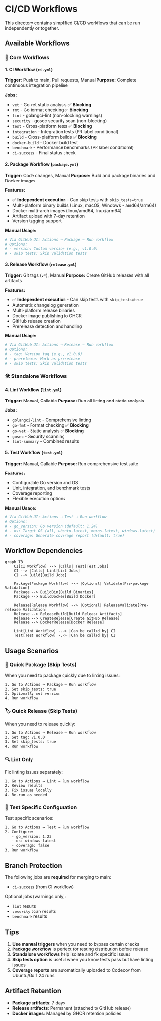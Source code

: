 # CI/CD Workflows

This directory contains simplified CI/CD workflows that can be run independently or together.

## Available Workflows

### 🔄 Core Workflows

#### 1. **CI Workflow** (`ci.yml`)
**Trigger:** Push to main, Pull requests, Manual
**Purpose:** Complete continuous integration pipeline

**Jobs:**
- `vet` - Go vet static analysis ✅ **Blocking**
- `fmt` - Go format checking ✅ **Blocking** 
- `lint` - golangci-lint (non-blocking warnings)
- `security` - gosec security scan (non-blocking)
- `test` - Cross-platform tests ✅ **Blocking**
- `integration` - Integration tests (PR label conditional)
- `build` - Cross-platform builds ✅ **Blocking**
- `docker-build` - Docker build test
- `benchmark` - Performance benchmarks (PR label conditional)
- `ci-success` - Final status check

#### 2. **Package Workflow** (`package.yml`)
**Trigger:** Code changes, Manual
**Purpose:** Build and package binaries and Docker images

**Features:**
- ✅ **Independent execution** - Can skip tests with `skip_tests=true`
- Multi-platform binary builds (Linux, macOS, Windows - amd64/arm64)
- Docker multi-arch images (linux/amd64, linux/arm64)
- Artifact upload with 7-day retention
- Version tagging support

**Manual Usage:**
```bash
# Via GitHub UI: Actions → Package → Run workflow
# Options:
# - version: Custom version (e.g., v1.0.0)
# - skip_tests: Skip validation tests
```

#### 3. **Release Workflow** (`release.yml`)
**Trigger:** Git tags (`v*`), Manual
**Purpose:** Create GitHub releases with all artifacts

**Features:**
- ✅ **Independent execution** - Can skip tests with `skip_tests=true`
- Automatic changelog generation
- Multi-platform release binaries
- Docker image publishing to GHCR
- GitHub release creation
- Prerelease detection and handling

**Manual Usage:**
```bash
# Via GitHub UI: Actions → Release → Run workflow
# Options:
# - tag: Version tag (e.g., v1.0.0)
# - prerelease: Mark as prerelease
# - skip_tests: Skip validation tests
```

### 🛠️ Standalone Workflows

#### 4. **Lint Workflow** (`lint.yml`)
**Trigger:** Manual, Callable
**Purpose:** Run all linting and static analysis

**Jobs:**
- `golangci-lint` - Comprehensive linting
- `go-fmt` - Format checking ✅ **Blocking**
- `go-vet` - Static analysis ✅ **Blocking**  
- `gosec` - Security scanning
- `lint-summary` - Combined results

#### 5. **Test Workflow** (`test.yml`)
**Trigger:** Manual, Callable
**Purpose:** Run comprehensive test suite

**Features:**
- Configurable Go version and OS
- Unit, integration, and benchmark tests
- Coverage reporting
- Flexible execution options

**Manual Usage:**
```bash
# Via GitHub UI: Actions → Test → Run workflow
# Options:
# - go_version: Go version (default: 1.24)
# - os: Target OS (all, ubuntu-latest, macos-latest, windows-latest)
# - coverage: Generate coverage report (default: true)
```

## Workflow Dependencies

```mermaid
graph TB
    CI[CI Workflow] --> |Calls| Test[Test Jobs]
    CI --> |Calls| Lint[Lint Jobs]
    CI --> Build[Build Jobs]
    
    Package[Package Workflow] --> |Optional| Validate[Pre-package Validation]
    Package --> BuildBin[Build Binaries]
    Package --> BuildDocker[Build Docker]
    
    Release[Release Workflow] --> |Optional| ReleaseValidate[Pre-release Validation]
    Release --> ReleaseBuild[Build Release Artifacts]
    Release --> CreateRelease[Create GitHub Release]
    Release --> DockerRelease[Docker Release]
    
    Lint[Lint Workflow] -.-> |Can be called by| CI
    Test[Test Workflow] -.-> |Can be called by| CI
```

## Usage Scenarios

### 🚀 **Quick Package** (Skip Tests)
When you need to package quickly due to linting issues:
```bash
1. Go to Actions → Package → Run workflow
2. Set skip_tests: true
3. Optionally set version
4. Run workflow
```

### 🏷️ **Quick Release** (Skip Tests)
When you need to release quickly:
```bash
1. Go to Actions → Release → Run workflow  
2. Set tag: v1.0.0
3. Set skip_tests: true
4. Run workflow
```

### 🔍 **Lint Only**
Fix linting issues separately:
```bash
1. Go to Actions → Lint → Run workflow
2. Review results
3. Fix issues locally
4. Re-run as needed
```

### 🧪 **Test Specific Configuration**
Test specific scenarios:
```bash
1. Go to Actions → Test → Run workflow
2. Configure:
   - go_version: 1.23
   - os: windows-latest
   - coverage: false
3. Run workflow
```

## Branch Protection

The following jobs are **required** for merging to main:
- `ci-success` (from CI workflow)

Optional jobs (warnings only):
- `lint` results
- `security` scan results
- `benchmark` results

## Tips

1. **Use manual triggers** when you need to bypass certain checks
2. **Package workflow** is perfect for testing distribution before release
3. **Standalone workflows** help isolate and fix specific issues
4. **Skip tests option** is useful when you know tests pass but have linting issues
5. **Coverage reports** are automatically uploaded to Codecov from Ubuntu/Go 1.24 runs

## Artifact Retention

- **Package artifacts**: 7 days
- **Release artifacts**: Permanent (attached to GitHub release)
- **Docker images**: Managed by GHCR retention policies